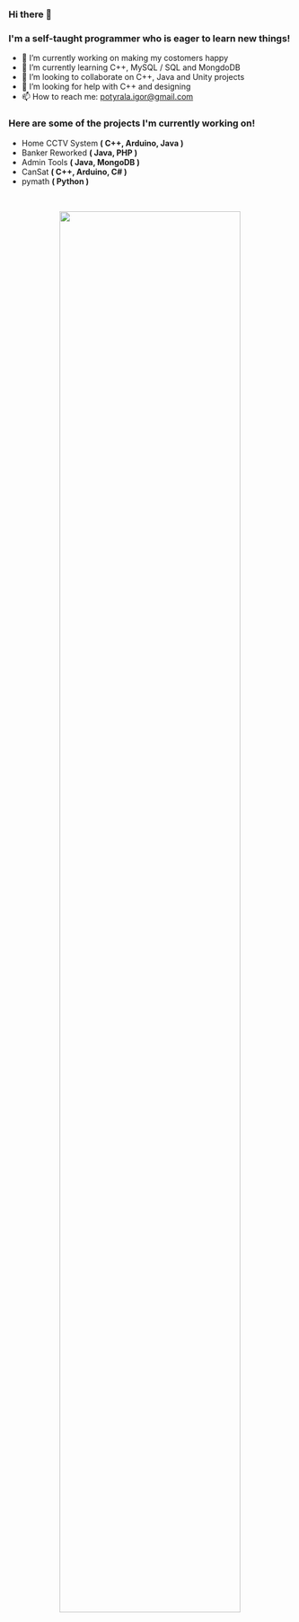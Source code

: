 ### Hi there 👋

### I'm a self-taught programmer who is eager to learn new things!

- 🔭 I’m currently working on making my costomers happy
- 🌱 I’m currently learning C++, MySQL / SQL and MongdoDB
- 👯 I’m looking to collaborate on C++, Java and Unity projects
- 🤔 I’m looking for help with C++ and designing
- 📫 How to reach me: potyrala.igor@gmail.com

### Here are some of the projects I'm currently working on!

- Home CCTV System **( C++, Arduino, Java )**
- Banker Reworked **( Java, PHP )**
- Admin Tools **( Java, MongoDB )**
- CanSat **( C++, Arduino, C# )**
- pymath **( Python )**

&nbsp;
&nbsp;

 <p align="center">
  <img src="https://user-images.githubusercontent.com/67385974/155893433-f99b8eea-954f-4d3a-a0d3-0472ebe93a86.gif" width="80%" />
</p>
